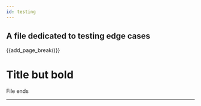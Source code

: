 ```yaml
---
id: testing
---
```

## A file dedicated to testing edge cases

{{add_page_break()}}
# Title **but bold**

File ends

---